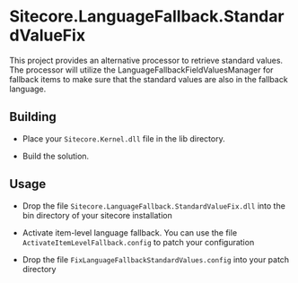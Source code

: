 # Sitecore.LanguageFallback.StandardValueFix

This project provides an alternative processor to retrieve standard values. The processor will utilize the LanguageFallbackFieldValuesManager for fallback items to make sure that the standard values are also in the fallback language.

## Building

* Place your `Sitecore.Kernel.dll` file in the lib directory.

* Build the solution.

## Usage

* Drop the file `Sitecore.LanguageFallback.StandardValueFix.dll` into the bin directory of your sitecore installation

* Activate item-level language fallback. You can use the file `ActivateItemLevelFallback.config` to patch your configuration

* Drop the file `FixLanguageFallbackStandardValues.config` into your patch directory